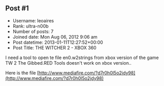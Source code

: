 ## Post #1
- Username: leoaires
- Rank: ultra-n00b
- Number of posts: 7
- Joined date: Mon Aug 06, 2012 9:06 am
- Post datetime: 2013-01-11T12:27:52+00:00
- Post Title: THE WITCHER 2 - XBOX 360

I need a tool to open te file en0.w2strings from xbox version of the game TW 2
The Gibbed.RED Tools doesn't work on xbox version..

Here is the file
[http://www.mediafire.com/?d7r0h0l5o2jdy98](http://www.mediafire.com/?d7r0h0l5o2jdy98)
